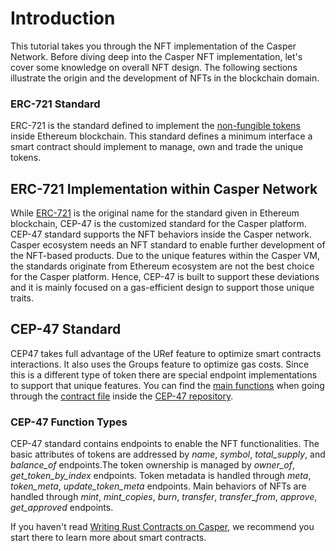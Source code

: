 # Introduction

This tutorial takes you through the NFT implementation of the Casper Network. Before diving deep into the Casper NFT implementation, let's cover some knowledge on overall NFT design. The following sections illustrate the origin and the development of NFTs in the blockchain domain.

### ERC-721 Standard
ERC-721 is the standard defined to implement the [non-fungible tokens](/docs/glossary/N#non-fungible-token) inside Ethereum blockchain. This standard defines a minimum interface a smart contract should implement to manage, own and trade the unique tokens.  

## ERC-721 Implementation within Casper Network
While [ERC-721](https://eips.ethereum.org/EIPS/eip-721) is the original name for the standard given in Ethereum blockchain, CEP-47 is the customized standard for the Casper platform. CEP-47 standard supports the NFT behaviors inside the Casper network. Casper ecosystem needs an NFT standard to enable further development of the NFT-based products. Due to the unique features within the Casper VM, the standards originate from Ethereum ecosystem are not the best choice for the Casper platform. Hence, CEP-47 is built to support these deviations and it is mainly focused on a gas-efficient design to support those unique traits.

## CEP-47 Standard
CEP47 takes full advantage of the URef feature to optimize smart contracts interactions. It also uses the Groups feature to optimize gas costs. Since this is a different type of token there are special endpoint implementations to support that unique features. You can find the [main functions](./index#cep-47-function-types) when going through the [contract file](https://github.com/casper-ecosystem/casper-nft-cep47/blob/master/cep47/bin/cep47_token.rs) inside the [CEP-47 repository](https://github.com/casper-ecosystem/casper-nft-cep47).

### CEP-47 Function Types
CEP-47 standard contains endpoints to enable the NFT functionalities. The basic attributes of tokens are addressed by *name*, *symbol*, *total_supply*, and *balance_of* endpoints.The token ownership is managed by *owner_of*, *get_token_by_index* endpoints. Token metadata is handled  through *meta*, *token_meta*, *update_token_meta* endpoints. Main behaviors of NFTs are handled through *mint*, *mint_copies*, *burn*, *transfer*, *transfer_from*, *approve*, *get_approved* endpoints.


If you haven't read [Writing Rust Contracts on Casper](../../writing-contracts/rust.md), we recommend you start there to learn more about smart contracts.
